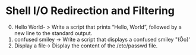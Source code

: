 # Shell I/O Redirection and Filtering
0. Hello World- > Write a script that prints “Hello, World”, followed by a new line to the standard output.
1. confused smiley -> Write a script that displays a confused smiley "(Ôo)'
2. Display a file-> Display the content of the /etc/passwd file.
